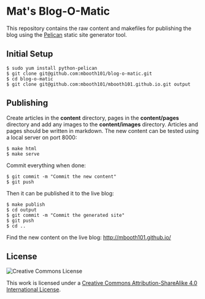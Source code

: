 # Mat's Blog-O-Matic

This repository contains the raw content and makefiles for publishing the blog using the [Pelican](http://blog.getpelican.com/) static site generator tool.

## Initial Setup

    $ sudo yum install python-pelican
    $ git clone git@github.com:mbooth101/blog-o-matic.git
    $ cd blog-o-matic
    $ git clone git@github.com:mbooth101/mbooth101.github.io.git output

## Publishing

Create articles in the __content__ directory, pages in the __content/pages__ directory and add any images to the __content/images__ directory. Articles and pages should be written in markdown. The new content can be tested using a local server on port 8000:

    $ make html
    $ make serve

Commit everything when done:

    $ git commit -m "Commit the new content"
    $ git push

Then it can be published it to the live blog:

    $ make publish
    $ cd output
    $ git commit -m "Commit the generated site"
    $ git push
    $ cd ..

Find the new content on the live blog: http://mbooth101.github.io/

## License

![Creative Commons License](http://i.creativecommons.org/l/by-sa/4.0/88x31.png)

This work is licensed under a [Creative Commons Attribution-ShareAlike 4.0 International License](http://creativecommons.org/licenses/by-sa/4.0/).
